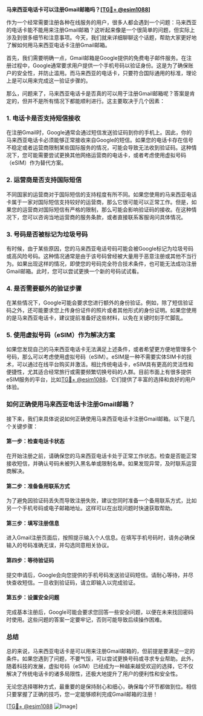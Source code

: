 **马来西亚电话卡可以注册Gmail邮箱吗？[[TG💪+ @esim1088](https://t.me/s/esim1088)]**

作为一个经常需要注册各种在线服务的用户，很多人都会遇到一个问题：马来西亚的电话卡能不能用来注册Gmail邮箱？这听起来像是一个很简单的问题，但实际上涉及到很多细节和注意事项。今天，我们就来详细聊聊这个话题，帮助大家更好地了解如何用马来西亚电话卡注册Gmail邮箱。

首先，我们需要明确一点，Gmail邮箱是Google提供的免费电子邮件服务。在注册过程中，Google通常要求用户提供一个手机号码以验证身份。这是为了确保账户的安全性，并防止滥用。而马来西亚的电话卡，只要符合国际通用的标准，理论上是可以用来完成这一验证步骤的。

那么，问题来了，马来西亚电话卡是否真的可以用于注册Gmail邮箱呢？答案是肯定的，但并不是所有情况下都能顺利进行。这主要取决于几个因素：

### 1. **电话卡是否支持短信接收**
   在注册Gmail时，Google通常会通过短信发送验证码到你的手机上。因此，你的马来西亚电话卡必须能够正常接收来自Google的短信。如果您的电话卡存在信号不稳定或者运营商限制某些国际服务的情况，可能会导致无法收到验证码。这种情况下，您可能需要尝试更换其他网络运营商的电话卡，或者考虑使用虚拟号码（eSIM）作为替代方案。

### 2. **运营商是否支持国际短信**
   不同国家的运营商对于国际短信的支持程度有所不同。如果您使用的马来西亚电话卡属于一家对国际短信支持较好的运营商，那么它很可能可以正常工作。但是，如果您的运营商对国际短信有严格的限制，那么可能会影响验证码的接收。在这种情况下，您可以咨询当地运营商的服务条款，或者直接联系客服询问具体情况。

### 3. **号码是否被标记为垃圾号码**
   有时候，由于某些原因，您的马来西亚电话号码可能会被Google标记为垃圾号码或高风险号码。这种情况通常是由于该号码曾经被大量用于恶意注册或其他不当行为。如果出现这样的情况，即使您的号码完全符合技术条件，也可能无法成功注册Gmail邮箱。此时，您可以尝试更换一个新的号码试试看。

### 4. **是否需要额外的验证步骤**
   在某些情况下，Google可能会要求您进行额外的身份验证。例如，除了短信验证码之外，还可能要求您上传身份证件的照片或者其他形式的身份证明。如果您使用的是马来西亚电话卡，建议提前准备好这些材料，以免在关键时刻手忙脚乱。

### 5. **使用虚拟号码（eSIM）作为解决方案**
   如果您发现自己的马来西亚电话卡无法满足上述条件，或者希望更方便地管理多个号码，那么可以考虑使用虚拟号码（eSIM）。eSIM是一种不需要实体SIM卡的技术，可以通过在线平台购买并激活。相比传统电话卡，eSIM具有更高的灵活性和便捷性，尤其适合经常旅行或需要频繁切换号码的人群。目前市面上有很多提供eSIM服务的平台，比如[TG💪+ @esim1088](https://t.me/s/esim1088)，它们提供了丰富的选择和良好的用户体验。

### 如何正确使用马来西亚电话卡注册Gmail邮箱？

接下来，我们来具体说说如何正确使用马来西亚电话卡注册Gmail邮箱。以下是几个关键步骤：

#### 第一步：检查电话卡状态
在开始注册之前，请确保您的马来西亚电话卡处于正常工作状态。检查是否能正常接收短信，并确认号码未被列入黑名单或限制名单。如果发现异常，及时联系运营商解决。

#### 第二步：准备备用联系方式
为了避免因验证码丢失而导致注册失败，建议您同时准备一个备用联系方式，比如另一个手机号码或电子邮箱地址。这样可以在出现问题时快速获取帮助。

#### 第三步：填写注册信息
进入Gmail注册页面后，按照提示输入个人信息。在填写手机号码时，请务必确保输入的号码准确无误，并勾选同意相关协议。

#### 第四步：等待验证码
提交申请后，Google会向您提供的手机号码发送验证码短信。请耐心等待，并尽快查收短信。一旦收到验证码，请立即输入以完成验证。

#### 第五步：设置安全问题
完成基本注册后，Google可能会要求您回答一些安全问题，以便在未来找回密码时使用。这些问题的答案一定要牢记，否则可能导致后续操作困难。

### 总结

总的来说，马来西亚电话卡是可以用来注册Gmail邮箱的，但前提是要满足一定的条件。如果您遇到了问题，不要气馁，可以尝试更换号码或寻求专业帮助。此外，随着科技的发展，虚拟号码（eSIM）已经成为一种越来越受欢迎的选择，它不仅解决了传统电话卡的诸多局限性，还极大地提升了用户的便利性和安全性。

无论您选择哪种方式，最重要的是保持耐心和细心，确保每个环节都做到位。相信只要掌握了正确的技巧，您一定能够顺利完成Gmail邮箱的注册！

[[TG💪+ @esim1088](https://t.me/s/esim1088) ![Image](https://i.postimg.cc/4NQfJmqS/Snipaste-2025-05-13-00-14-12.png)]